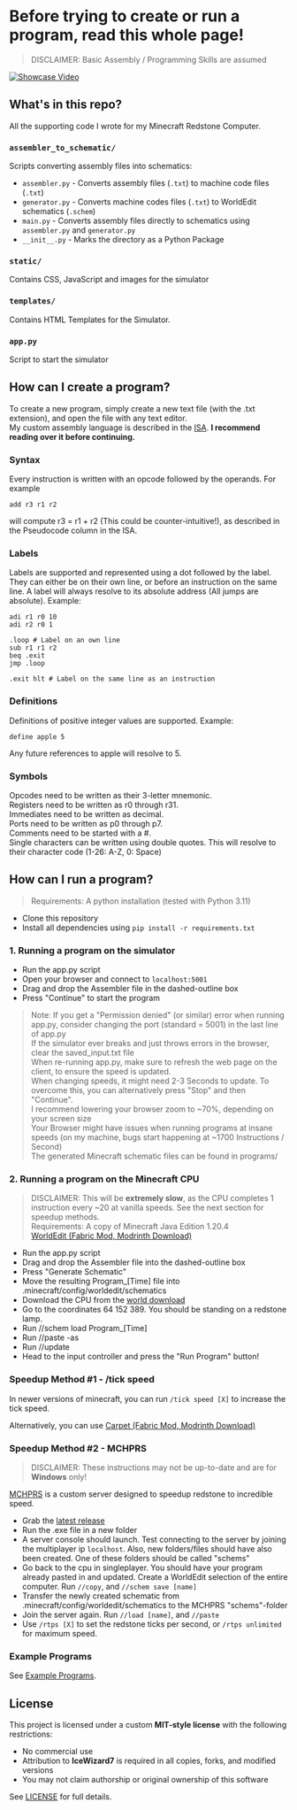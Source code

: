# Before trying to create or run a program, read this whole page!
> DISCLAIMER: Basic Assembly / Programming Skills are assumed

[![Showcase Video](https://img.youtube.com/vi/eOQr7ShDz9Q/0.jpg)](https://www.youtube.com/watch?v=eOQr7ShDz9Q)

## What's in this repo?

All the supporting code I wrote for my Minecraft Redstone Computer.

### `assembler_to_schematic/`

Scripts converting assembly files into schematics:

- `assembler.py` - Converts assembly files (`.txt`) to machine code files (`.txt`)
- `generator.py` - Converts machine codes files (`.txt`) to WorldEdit schematics (`.schem`)
- `main.py` - Converts assembly files directly to schematics using `assembler.py` and `generator.py`
- `__init__.py` - Marks the directory as a Python Package

### `static/`

Contains CSS, JavaScript and images for the simulator

### `templates/`

Contains HTML Templates for the Simulator.

### `app.py`

Script to start the simulator

## How can I create a program?

To create a new program, simply create a new text file (with the .txt extension), and open the file with any text editor. \
My custom assembly language is described in the [ISA](https://docs.google.com/spreadsheets/d/1viN53t4hzh6zwSHijZFirdvYLe23ab2iistlOhTBxLI/edit?usp=sharing). **I recommend reading over it before continuing.**

### Syntax

Every instruction is written with an opcode followed by the operands. For example

``add r3 r1 r2``

will compute r3 = r1 + r2 (This could be counter-intuitive!), as  described in the Pseudocode column in the ISA.

### Labels

Labels are supported and represented using a dot followed by the label. They can either be on their own line, or before an instruction on the same line. A label will always resolve to its absolute address (All jumps are absolute). Example:

```
adi r1 r0 10
adi r2 r0 1

.loop # Label on an own line
sub r1 r1 r2
beq .exit
jmp .loop

.exit hlt # Label on the same line as an instruction
```

### Definitions

Definitions of positive integer values are supported. Example:

```
define apple 5
```

Any future references to apple will resolve to 5.

### Symbols

Opcodes need to be written as their 3-letter mnemonic. \
Registers need to be written as r0 through r31. \
Immediates need to be written as decimal. \
Ports need to be written as p0 through p7. \
Comments need to be started with a #. \
Single characters can be written using double quotes. This will resolve to their character code (1-26: A-Z, 0: Space)

## How can I run a program?

>Requirements: A python installation (tested with Python 3.11)

- Clone this repository
- Install all dependencies using
```pip install -r requirements.txt```

### 1. Running a program on the simulator

- Run the app.py script
- Open your browser and connect to ```localhost:5001```
- Drag and drop the Assembler file in the dashed-outline box
- Press "Continue" to start the program

> Note:
If you get a "Permission denied" (or similar) error when running app.py, consider changing the port (standard = 5001) in the last line of app.py \
If the simulator ever breaks and just throws errors in the browser, clear the saved_input.txt file \
When re-running app.py, make sure to refresh the web page on the client, to ensure the speed is updated. \
When changing speeds, it might need 2-3 Seconds to update. To overcome this, you can alternatively press "Stop" and then "Continue". \
I recommend lowering your browser zoom to ~70%, depending on your screen size \
Your Browser might have issues when running programs at insane speeds (on my machine, bugs start happening at ~1700 Instructions / Second) \
The generated Minecraft schematic files can be found in programs/

### 2. Running a program on the Minecraft CPU
> DISCLAIMER: This will be **extremely slow**, as the CPU completes 1 instruction every ~20 at vanilla speeds. See the next section for speedup methods. \
Requirements: A copy of Minecraft Java Edition 1.20.4 \
[WorldEdit (Fabric Mod, Modrinth Download)](https://modrinth.com/plugin/worldedit)

- Run the app.py script
- Drag and drop the Assembler file into the dashed-outline box
- Press "Generate Schematic"
- Move the resulting Program\_\[Time\] file into .minecraft/config/worldedit/schematics
- Download the CPU from the [world download](https://www.planetminecraft.com/project/frostbyte-a-16-bit-minecraft-cpu-with-just-redstone/)
- Go to the coordinates 64 152 389. You should be standing on a redstone lamp.
- Run //schem load Program\_\[Time\]
- Run //paste -as
- Run //update
- Head to the input controller and press the "Run Program" button!

### Speedup Method #1 - /tick speed

In newer versions of minecraft, you can run
``/tick speed [X]`` to increase the tick speed.

Alternatively, you can use [Carpet (Fabric Mod, Modrinth Download)](https://modrinth.com/mod/carpet)

### Speedup Method #2 - MCHPRS
> DISCLAIMER: These instructions may not be up-to-date and are for **Windows** only!

[MCHPRS](https://github.com/MCHPR/MCHPRS/releases) is a custom server designed to speedup redstone to incredible speed.

- Grab the [latest release](https://github.com/MCHPR/MCHPRS/releases)
- Run the .exe file in a new folder
- A server console should launch. Test connecting to the server by joining the multiplayer ip ```localhost```. Also, new folders/files should have also been created. One of these folders should be called "schems"
- Go back to the cpu in singleplayer. You should have your program already pasted in and updated. Create a WorldEdit selection of the entire computer. Run ``//copy``, and ```//schem save [name]```
- Transfer the newly created schematic from .minecraft/config/worldedit/schematics to the MCHPRS "schems"-folder
- Join the server again. Run ```//load [name]```, and ```//paste```
- Use ```/rtps [X]``` to set the redstone ticks per second, or ```/rtps unlimited``` for maximum speed.



### Example Programs
See [Example Programs](./example_programs).


## License

This project is licensed under a custom **MIT-style license** with the following restrictions:
- No commercial use
- Attribution to **IceWizard7** is required in all copies, forks, and modified versions
- You may not claim authorship or original ownership of this software

See [LICENSE](./LICENSE) for full details.
